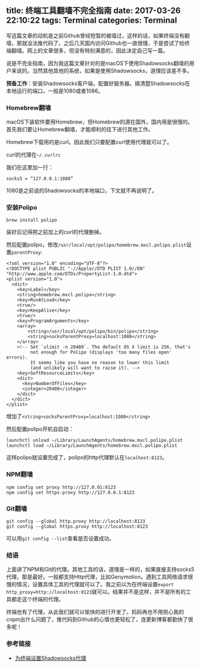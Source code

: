 title: 终端工具翻墙不完全指南
date: 2017-03-26 22:10:22
tags: Terminal
categories: Terminal
---


写这篇文章的动机是之前Github曾经短暂的被墙过，这样的话，如果终端没有翻墙，那就没法推代码了。之后几天国内访问Github也一直很慢，于是尝试了给终端翻墙。网上的文章很多，但没有特别满意的，因此决定自己写一篇。

<!-- more -->

说是不完全指南，因为我这篇文章针对的是macOS下使用Shadowsocks翻墙的用户来说的。当然其他其他的系统，如果是使用Shadowsocks，道理应该差不多。

**预备工作**：安装Shadowsocks客户端，配置好服务器。搞清楚Shadowsocks在本地运行的端口，一般是1080或者1086。

### Homebrew翻墙

macOS下装软件要用Homebrew，但Homebrew的源在国外，国内用是很慢的。首先我们要让Homebrew翻墙，才能顺利的往下进行其他工作。

Homebrew下载用的是curl。因此我们只要配置curl使用代理就可以了。

curl的代理在`~/.curlrc`

我们在这里加一行：

`socks5 = “127.0.0.1:1080”` 

1080是之前说的Shadowsocks的本地端口，下文就不再说明了。

### 安装Polipo

`brew install polipo`

装好后记得把之前加上的curl的代理删掉。

然后配置polipo，修改`/usr/local/opt/polipo/homebrew.mxcl.polipo.plist`设置`parentProxy`:

```
<?xml version="1.0" encoding="UTF-8"?>
<!DOCTYPE plist PUBLIC "-//Apple//DTD PLIST 1.0//EN" "http://www.apple.com/DTDs/PropertyList-1.0.dtd">
<plist version="1.0">
  <dict>
    <key>Label</key>
    <string>homebrew.mxcl.polipo</string>
    <key>RunAtLoad</key>
    <true/>
    <key>KeepAlive</key>
    <true/>
    <key>ProgramArguments</key>
    <array>
        <string>/usr/local/opt/polipo/bin/polipo</string>
        <string>socksParentProxy=localhost:1080</string>
    </array>
    <!-- Set `ulimit -n 20480`. The default OS X limit is 256, that's
         not enough for Polipo (displays 'too many files open' errors).
         It seems like you have no reason to lower this limit
         (and unlikely will want to raise it). -->
    <key>SoftResourceLimits</key>
    <dict>
      <key>NumberOfFiles</key>
      <integer>20480</integer>
    </dict>
  </dict>
</plist>
```

增加了`<string>socksParentProxy=localhost:1080</string>`

然后配置polipo开机自启动：

```
launchctl unload ~/Library/LaunchAgents/homebrew.mxcl.polipo.plist
launchctl load ~/Library/LaunchAgents/homebrew.mxcl.polipo.plist
```

这样polipo就设置完成了，polipo的http代理默认在`localhost:8123`。

### NPM翻墙

```
npm config set proxy http://127.0.01:8123
npm config set https-proxy http://127.0.0.1:8123
```

### Git翻墙

```
git config --global http.proxy http://localhost:8123
git config --global https.proxy http://localhost:8123
```

可以用`git config --list`查看是否设置成功。

### 结语

上面讲了NPM和Git的代理。其他工具的话，道理是一样的，如果直接支持socks5代理，那是最好。一般都支持Http代理，比如Genymotion。遇到工具网络请求很慢的情况，设置具体工具的代理就可以了。我之前以为在终端设置`export http_proxy=http://localhost:8123`就可以。结果并不是这样，并不是所有的工具都走这个终端的代理。

终端也有了代理，从此我们就可以愉快的进行开发了。妈妈再也不用担心我的cnpm出什么问题了，推代码到Github的心情也更轻松了，连更新博客都勤快了很多呢！

### 参考链接

+ [为终端设置Shadowsocks代理](http://droidyue.com/blog/2016/04/04/set-shadowsocks-proxy-for-terminal/)

